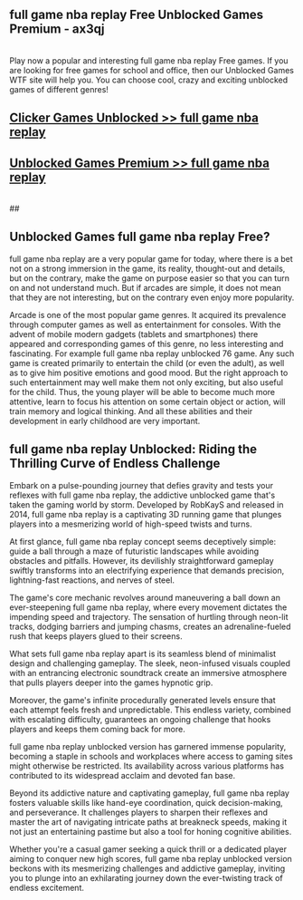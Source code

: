 ## full game nba replay Free Unblocked Games Premium - ax3qj <br>
<br>
Play now a popular and interesting full game nba replay Free games. If you are looking for free games for school and office, then our Unblocked Games WTF site will help you. You can choose cool, crazy and exciting unblocked games of different genres!


##  [Clicker Games Unblocked >> full game nba replay](http://freeplayer.one?title=full_game_nba_replay&ref=04)

##  [Unblocked Games Premium >> full game nba replay](http://freeplayer.one?title=full_game_nba_replay&ref=04)
  <br>
  ##



## Unblocked Games full game nba replay Free?

full game nba replay are a very popular game for today, where there is a bet not on a strong immersion in the game, its reality, thought-out and details, but on the contrary, make the game on purpose easier so that you can turn on and not understand much. But if arcades are simple, it does not mean that they are not interesting, but on the contrary even enjoy more popularity.

Arcade is one of the most popular game genres. It acquired its prevalence through computer games as well as entertainment for consoles. With the advent of mobile modern gadgets (tablets and smartphones) there appeared and corresponding games of this genre, no less interesting and fascinating. For example full game nba replay unblocked 76 game. Any such game is created primarily to entertain the child (or even the adult), as well as to give him positive emotions and good mood. But the right approach to such entertainment may well make them not only exciting, but also useful for the child. Thus, the young player will be able to become much more attentive, learn to focus his attention on some certain object or action, will train memory and logical thinking. And all these abilities and their development in early childhood are very important.

##  full game nba replay Unblocked: Riding the Thrilling Curve of Endless Challenge

Embark on a pulse-pounding journey that defies gravity and tests your reflexes with full game nba replay, the addictive unblocked game that's taken the gaming world by storm. Developed by RobKayS and released in 2014, full game nba replay is a captivating 3D running game that plunges players into a mesmerizing world of high-speed twists and turns.

At first glance, full game nba replay concept seems deceptively simple: guide a ball through a maze of futuristic landscapes while avoiding obstacles and pitfalls. However, its devilishly straightforward gameplay swiftly transforms into an electrifying experience that demands precision, lightning-fast reactions, and nerves of steel.

The game's core mechanic revolves around maneuvering a ball down an ever-steepening full game nba replay, where every movement dictates the impending speed and trajectory. The sensation of hurtling through neon-lit tracks, dodging barriers and jumping chasms, creates an adrenaline-fueled rush that keeps players glued to their screens.

What sets full game nba replay apart is its seamless blend of minimalist design and challenging gameplay. The sleek, neon-infused visuals coupled with an entrancing electronic soundtrack create an immersive atmosphere that pulls players deeper into the games hypnotic grip.

Moreover, the game's infinite procedurally generated levels ensure that each attempt feels fresh and unpredictable. This endless variety, combined with escalating difficulty, guarantees an ongoing challenge that hooks players and keeps them coming back for more.

full game nba replay unblocked version has garnered immense popularity, becoming a staple in schools and workplaces where access to gaming sites might otherwise be restricted. Its availability across various platforms has contributed to its widespread acclaim and devoted fan base.

Beyond its addictive nature and captivating gameplay, full game nba replay fosters valuable skills like hand-eye coordination, quick decision-making, and perseverance. It challenges players to sharpen their reflexes and master the art of navigating intricate paths at breakneck speeds, making it not just an entertaining pastime but also a tool for honing cognitive abilities.

Whether you're a casual gamer seeking a quick thrill or a dedicated player aiming to conquer new high scores, full game nba replay unblocked version beckons with its mesmerizing challenges and addictive gameplay, inviting you to plunge into an exhilarating journey down the ever-twisting track of endless excitement.